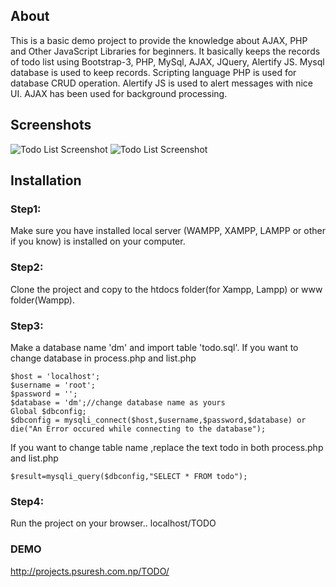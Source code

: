## About
This is a basic demo project to provide the knowledge about AJAX, PHP and Other JavaScript Libraries for beginners. It basically keeps the records of todo list using Bootstrap-3, PHP, MySql, AJAX, JQuery, Alertify JS. Mysql database is used to keep records. Scripting language PHP is used for database CRUD operation. Alertify JS is used to alert messages with nice UI. AJAX has been used for background processing.

## Screenshots
![Todo List Screenshot](https://image.ibb.co/eNRPOv/img1.jpg)
![Todo List Screenshot](https://image.ibb.co/kViSbF/img2.jpg)

## Installation

### Step1:
Make sure you have installed local server (WAMPP, XAMPP, LAMPP or other if you know) is installed on your computer.

### Step2:
Clone the project and copy to the htdocs folder(for Xampp, Lampp) or www folder(Wampp). 

### Step3:
Make a database name 'dm' and import table 'todo.sql'. If you want to change database in process.php and list.php
```
$host = 'localhost';
$username = 'root';
$password = '';
$database = 'dm';//change database name as yours
Global $dbconfig;
$dbconfig = mysqli_connect($host,$username,$password,$database) or die("An Error occured while connecting to the database");
```
If you want to change table name ,replace the text todo in both process.php and list.php
```
$result=mysqli_query($dbconfig,"SELECT * FROM todo");
```
### Step4:
Run the project on your browser.. localhost/TODO

### DEMO
http://projects.psuresh.com.np/TODO/

